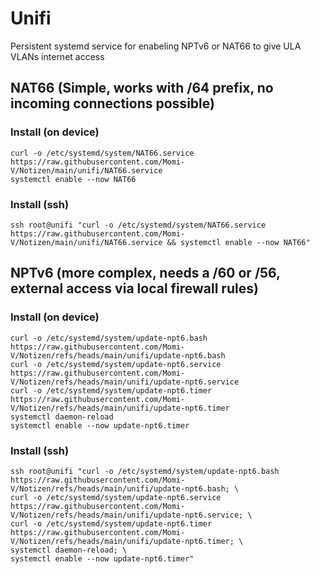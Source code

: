 # Unifi
Persistent systemd service for enabeling NPTv6 or NAT66 to give ULA VLANs internet access

## NAT66 (Simple, works with /64 prefix, no incoming connections possible)
### Install (on device)
```
curl -o /etc/systemd/system/NAT66.service https://raw.githubusercontent.com/Momi-V/Notizen/main/unifi/NAT66.service
systemctl enable --now NAT66
```

### Install (ssh)
```
ssh root@unifi "curl -o /etc/systemd/system/NAT66.service https://raw.githubusercontent.com/Momi-V/Notizen/main/unifi/NAT66.service && systemctl enable --now NAT66"
```


## NPTv6 (more complex, needs a /60 or /56, external access via local firewall rules)
### Install (on device)
```
curl -o /etc/systemd/system/update-npt6.bash    https://raw.githubusercontent.com/Momi-V/Notizen/refs/heads/main/unifi/update-npt6.bash
curl -o /etc/systemd/system/update-npt6.service https://raw.githubusercontent.com/Momi-V/Notizen/refs/heads/main/unifi/update-npt6.service
curl -o /etc/systemd/system/update-npt6.timer   https://raw.githubusercontent.com/Momi-V/Notizen/refs/heads/main/unifi/update-npt6.timer
systemctl daemon-reload
systemctl enable --now update-npt6.timer
```

### Install (ssh)
```
ssh root@unifi "curl -o /etc/systemd/system/update-npt6.bash    https://raw.githubusercontent.com/Momi-V/Notizen/refs/heads/main/unifi/update-npt6.bash; \
curl -o /etc/systemd/system/update-npt6.service https://raw.githubusercontent.com/Momi-V/Notizen/refs/heads/main/unifi/update-npt6.service; \
curl -o /etc/systemd/system/update-npt6.timer   https://raw.githubusercontent.com/Momi-V/Notizen/refs/heads/main/unifi/update-npt6.timer; \
systemctl daemon-reload; \
systemctl enable --now update-npt6.timer"
```
